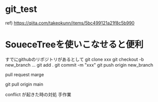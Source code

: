 # git_test

ref)
https://qiita.com/takeokunn/items/5bc499121a21f8c5b990

# SoueceTreeを使いこなせると便利

すでにgithubのリポジトリがあるとして
git clone xxx
git checkout -b new_branch
...
git add .
git commit -m "xxx"
git push origin new_branch

pull request
marge

git pull origin main

conflict が起きた時の対処
手作業
